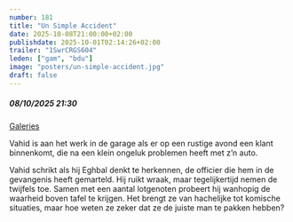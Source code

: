 ```yaml
---
number: 181
title: "Un Simple Accident"
date: 2025-10-08T21:00:00+02:00
publishdate: 2025-10-01T02:14:26+02:00
trailer: "1SwrCRGS604"
leden: ["gam", "bdu"]
image: "posters/un-simple-accident.jpg"
draft: false
---
```


##### 08/10/2025 21:30

[Galeries](https://galeries.be/nl/un-simple-accident/)

Vahid is aan het werk in de garage als er op een rustige avond een klant binnenkomt, die na een klein ongeluk problemen heeft met z’n auto.
<!--more-->
Vahid schrikt als hij Eghbal denkt te herkennen, de officier die hem in de gevangenis heeft gemarteld. Hij ruikt wraak, maar tegelijkertijd nemen de twijfels toe. Samen met een aantal lotgenoten probeert hij wanhopig de waarheid boven tafel te krijgen. Het brengt ze van hachelijke tot komische situaties, maar hoe weten ze zeker dat ze de juiste man te pakken hebben?
